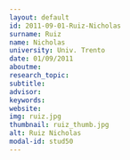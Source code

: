 ```yaml
---
layout: default 
id: 2011-09-01-Ruiz-Nicholas
surname: Ruiz
name: Nicholas
university: Univ. Trento
date: 01/09/2011
aboutme: 
research_topic: 
subtitle: 
advisor: 
keywords: 
website: 
img: ruiz.jpg
thumbnail: ruiz_thumb.jpg
alt: Ruiz Nicholas
modal-id: stud50
---
```

